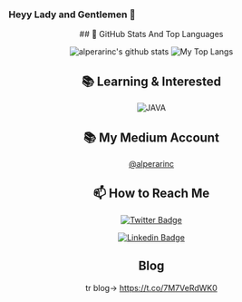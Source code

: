 ### Heyy Lady and Gentlemen 👋

<div align="center">
## 📌 GitHub Stats And Top Languages

<p float="center">
  <img  src="https://github-readme-stats.vercel.app/api?username=alperarinc&show_icons=true&count_private=true&hide=contribs,issues" alt="alperarinc's github stats" />
  <img  src="https://github-readme-stats.vercel.app/api/top-langs/?username=alperarinc&layout=compact&hide=html,css" alt="My Top Langs" />
</p>


## 📚 Learning & Interested



![JAVA](https://static.javatpoint.com/core/images/java-logo3.png)

## 📚 My Medium Account

[@alperarinc ](https://medium.com/@alperarinc)

## 📫 How to Reach Me

[![Twitter Badge](https://img.shields.io/badge/twtr-alperarinc-blue)](https://twitter.com/alpaarinc)

[![Linkedin Badge](https://img.shields.io/badge/lkdn-alperarinc-blue)](https://www.linkedin.com/in/alper-arinc)

## Blog

tr blog-> https://t.co/7M7VeRdWK0


<!--
**alperarinc/alperarinc** is a ✨ _special_ ✨ repository because its `README.md` (this file) appears on your GitHub profile.

Here are some ideas to get you started:

- 🔭 I’m currently working on ...
- 🌱 I’m currently learning ...
- 👯 I’m looking to collaborate on ...
- 🤔 I’m looking for help with ...
- 💬 Ask me about ...
- 📫 How to reach me: ...
- 😄 Pronouns: ...
- ⚡ Fun fact: ...
-->
</div>
